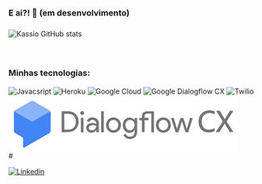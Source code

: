 ### E ai?! 👋 (em desenvolvimento)

<!--
**kassiokennedy/kassiokennedy** is a ✨ _special_ ✨ repository because its `README.md` (this file) appears on your GitHub profile.

Here are some ideas to get you started:

- 🔭 I’m currently working on ...
- 🌱 I’m currently learning ...
- 👯 I’m looking to collaborate on ...
- 🤔 I’m looking for help with ...
- 💬 Ask me about ...
- 📫 How to reach me: ...
- 😄 Pronouns: ...
- ⚡ Fun fact: ...
-->

###
![Kassio GitHub stats](https://github-readme-stats.vercel.app/api?username=kassiokennedy&show_icons=true&theme=dark)
####
<div style="display: inline_block"><br/>
  <h3>Minhas tecnologias:</h1>
  <img align="center" alt="Javacsript" src="https://img.shields.io/badge/JavaScript-F7DF1E?style=for-the-badge&logo=javascript&logoColor=black"/>
  <img align="center" alt="Heroku" src="https://img.shields.io/badge/Heroku-430098?style=for-the-badge&logo=heroku&logoColor=white"/>
  <img align="center" alt="Google Cloud" src="https://img.shields.io/badge/Google_Cloud-4285F4?style=for-the-badge&logo=google-cloud&logoColor=white"/>
  <img align="center" alt="Google Dialogflow CX" src="https://img.shields.io/badge/dialogflow-FF9800?style=for-the-badge&logo=dialogflow&logoColor=white"/>
  <img align="center" alt="Twilio" src="https://img.shields.io/badge/Twilio-F22F46?style=for-the-badge&logo=Twilio&logoColor=white"/>
    <img align="center" alt="Twilio" src="https://github.com/kassiokennedy/kassio_git_status_files/blob/main/logos.png?raw=true"/>
</div>
#

[![Linkedin](https://img.shields.io/badge/LinkedIn-0077B5?style=for-the-badge&logo=linkedin&logoColor=white)](https://www.linkedin.com/in/kassiovieira/)
